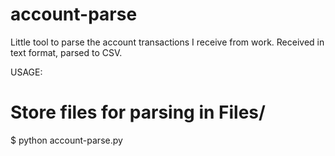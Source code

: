 # account-parse

Little tool to parse the account transactions I receive from work. Received in text format, parsed to CSV.

USAGE:
# Store files for parsing in Files/
$ python account-parse.py
